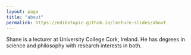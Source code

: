 ```yaml
---
layout: page
title: "about"
permalink: https://edibotopic.github.io/lecture-slides/about
---
```


Shane is a lecturer at University College Cork, Ireland. He has degrees in science and philosophy with research interests in both.
